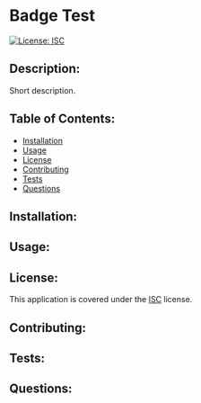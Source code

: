 # Badge Test
[![License: ISC](https://img.shields.io/badge/License-ISC-blue.svg)](https://opensource.org/licenses/ISC)

## Description:
Short description.

## Table of Contents:
- [Installation](#installation)
- [Usage](#usage)
- [License](#license)
- [Contributing](#contributing)
- [Tests](#tests)
- [Questions](#questions)

## Installation:

## Usage:

## License:
This application is covered under the [ISC](https://opensource.org/licenses/ISC) license.

## Contributing:

## Tests:

## Questions: